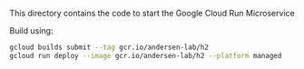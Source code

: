 This directory contains the code to start the Google Cloud Run Microservice

Build using:

```bash
gcloud builds submit --tag gcr.io/andersen-lab/h2
gcloud run deploy --image gcr.io/andersen-lab/h2 --platform managed
```